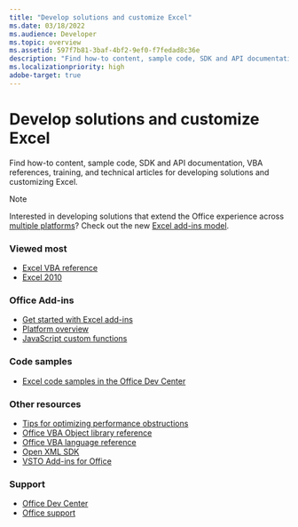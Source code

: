 ```yaml
---
title: "Develop solutions and customize Excel"
ms.date: 03/18/2022
ms.audience: Developer
ms.topic: overview
ms.assetid: 597f7b81-3baf-4bf2-9ef0-f7fedad8c36e
description: "Find how-to content, sample code, SDK and API documentation, VBA references, training, and technical articles for developing solutions and customizing Excel."
ms.localizationpriority: high
adobe-target: true
---
```


# Develop solutions and customize Excel

Find how-to content, sample code, SDK and API documentation, VBA references, training, and technical articles for developing solutions and customizing Excel.
  
> [!NOTE]
> Interested in developing solutions that extend the Office experience across [multiple platforms](/office/dev/add-ins/overview/office-add-in-availability.md)? Check out the new [Excel add-ins model](/office/dev/add-ins/excel/excel-add-ins-overview.md). 
  
### Viewed most
  
- [Excel VBA reference](/office/vba/api/overview/excel.md)  
- [Excel 2010](https://docs.microsoft.com/previous-versions/office/developer/office-2010/ee658205(v=office.14))
  
### Office Add-ins
  
- [Get started with Excel add-ins](/office/dev/add-ins/excel/excel-add-ins-get-started-overview.md)  
- [Platform overview](/office/dev/add-ins/overview/office-add-ins.md)
- [JavaScript custom functions](/office/dev/add-ins/excel/custom-functions-overview.md)
  
### Code samples
  
- [Excel code samples in the Office Dev Center](https://developer.microsoft.com/excel/gallery/?filterBy=Samples)
  
### Other resources
  
- [Tips for optimizing performance obstructions](/office/vba/excel/concepts/excel-performance/excel-tips-for-optimizing-performance-obstructions.md)
- [Office VBA Object library reference](/office/vba/api/overview/library-reference.md)  
- [Office VBA language reference](/office/vba/api/overview/language-reference.md)  
- [Open XML SDK](/office/open-xml/open-xml-sdk.md)  
- [VSTO Add-ins for Office](https://docs.microsoft.com/visualstudio/vsto/create-vsto-add-ins-for-office-by-using-visual-studio?view=vs-2017&preserve-view=true)
  
### Support
  
- [Office Dev Center](https://developer.microsoft.com/office)  
- [Office support](https://support.office.com/)
